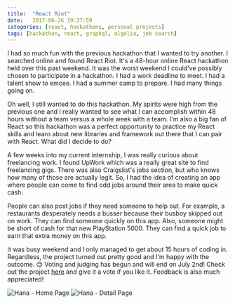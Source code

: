 ```yaml
---
title:  "React Riot"
date:   2017-06-26 19:37:59
categories: [react, hackathons, personal projects]
tags: [hackathon, react, graphql, algolia, job search]
---
```


I had so much fun with the previous hackathon that I wanted to try another. I searched online and found React Riot. It's a 48-hour online React hackathon held over this past weekend. It was the worst weekend I could've possibly chosen to participate in a hackathon. I had a work deadline to meet. I had a talent show to emcee. I had a summer camp to prepare. I had many things going on.

Oh well, I still wanted to do this hackathon. My spirits were high from the previous one and I really wanted to see what I can accomplish within 48 hours without a team versus a whole week with a team. I'm also a big fan of React so this hackathon was a perfect opportunity to practice my React skills and learn about new libraries and framework out there that I can pair with React. What did I decide to do?

A few weeks into my current internship, I was really curious about freelancing work. I found UpWork which was a really great site to find freelancing gigs. There was also Craigslist's jobs section, but who knows how many of those are actually legit. So, I had the idea of creating an app where people can come to find odd jobs around their area to make quick cash.

People can also post jobs if they need someone to help out. For example, a restaurants desperately needs a busser because their busboy skipped out on work. They can find someone quickly on this app. Also, someone might be short of cash for that new PlayStation 5000. They can find a quick job to earn that extra money on this app.

It was busy weekend and I only managed to get about 15 hours of coding in. Regardless, the project turned out pretty good and I'm happy with the outcome. 😌 Voting and judging has begun and will end on July 2nd! Check out the project [here][1] and give it a vote if you like it. Feedback is also much appreciated!

<img src="http://i.imgur.com/o1oXiBn.png" alt="Hana - Home Page">
<img src="http://i.imgur.com/Ecx5JZX.png" alt="Hana - Detail Page">

[1]: http://hana-jobs.herokuapp.com/#/
